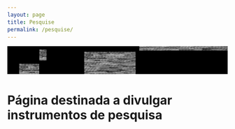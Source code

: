 ```yaml
---
layout: page
title: Pesquise
permalink: /pesquise/
---
```

![img-04](/assets/images/img-04.jpg)

# Página destinada a divulgar instrumentos de pesquisa